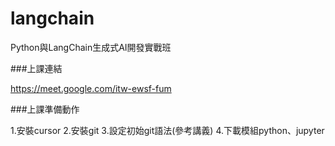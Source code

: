 # langchain
Python與LangChain生成式AI開發實戰班

###上課連結

https://meet.google.com/itw-ewsf-fum

###上課準備動作

1.安裝cursor
2.安裝git
3.設定初始git語法(參考講義)
4.下載模組python、jupyter
